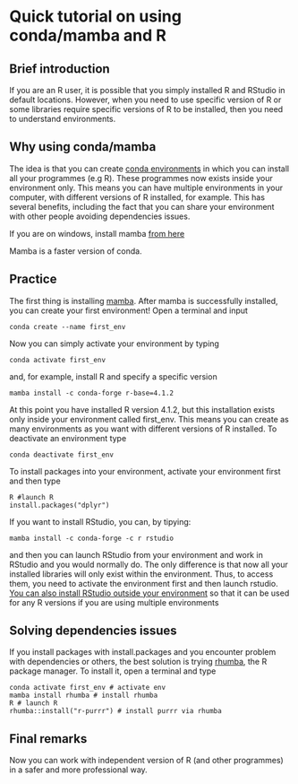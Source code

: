 # Quick tutorial on using conda/mamba and R

## Brief introduction
If you are an R user, it is possible that you simply installed R and RStudio in default locations. However, when you need to use specific version of R or some libraries require specific versions of R to be installed, then you need to understand environments. 

## Why using conda/mamba

The idea is that you can create [conda environments](https://docs.conda.io/en/latest/) in which you can install all your programmes (e.g R). These programmes now exists inside your environment only. This means you can have multiple environments in your computer, with different versions of R installed, for example. This has several benefits, including the fact that you can share your environment with other people avoiding dependencies issues. 

If you are on windows, install mamba [from here](https://hackmd.io/@swarm/Bk1iZcBTF)

Mamba is a faster version of conda. 

## Practice

The first thing is installing [mamba](https://github.com/conda-forge/miniforge#mambaforge). After mamba is successfully installed, you can create your first environment! Open a terminal and input

`conda create --name first_env`

Now you can simply activate your environment by typing 

```
conda activate first_env
```

and, for example, install R and specify a specific version

`mamba install -c conda-forge r-base=4.1.2`

At this point you have installed R version 4.1.2, but this installation exists only inside your environment called first_env. This means you can create as many environments as you want with different versions of R installed. 
To deactivate an environment type

``` 
conda deactivate first_env
```

To install packages into your environment, activate your environment first and then type

``` 
R #launch R
install.packages("dplyr")
```
If you want to install RStudio, you can, by tipying:

``` 
mamba install -c conda-forge -c r rstudio

```
and then you can launch RStudio from your environment and work in RStudio and you would normally do. The only difference is that now all your installed libraries will only exist within the environment. Thus, to access them, you need to activate the environment first and then launch rstudio. 
[You can also install RStudio outside your environment](https://stackoverflow.com/questions/38534383/how-to-set-up-conda-installed-r-for-use-with-rstudio) so that it can be used for any R versions if you are using multiple environments

## Solving dependencies issues
If you install packages with install.packages and you encounter problem with dependencies or others, the best solution is trying [rhumba](https://github.com/mamba-org/rhumba), the R package manager. To install it, open a terminal and type

``` 
conda activate first_env # activate env
mamba install rhumba # install rhumba
R # launch R
rhumba::install("r-purrr") # install purrr via rhumba

```

## Final remarks

Now you can work with independent version of R (and other programmes) in a safer and more professional way. 
